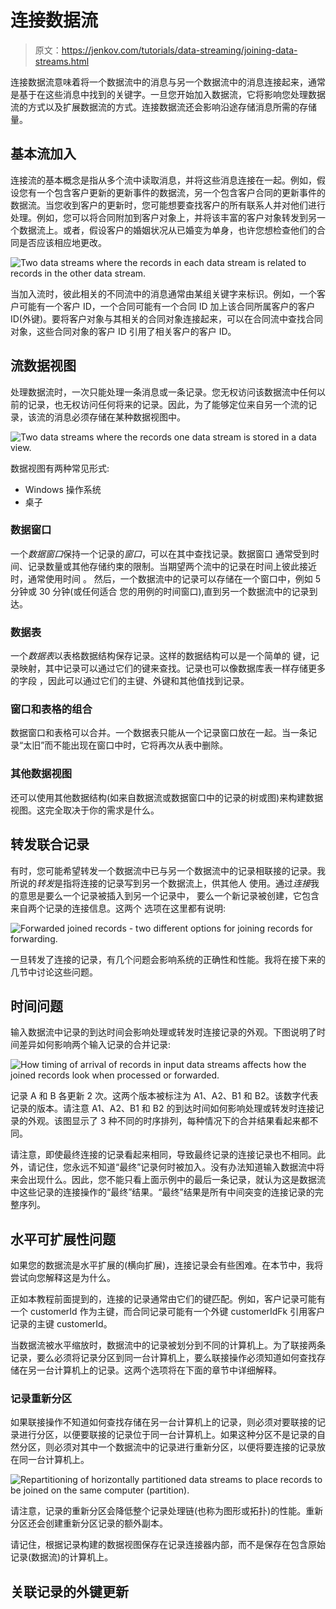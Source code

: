 # 连接数据流

> 原文：<https://jenkov.com/tutorials/data-streaming/joining-data-streams.html>

连接数据流意味着将一个数据流中的消息与另一个数据流中的消息连接起来，通常是基于在这些消息中找到的关键字。一旦您开始加入数据流，它将影响您处理数据流的方式以及扩展数据流的方式。连接数据流还会影响沿途存储消息所需的存储量。

## 基本流加入

连接流的基本概念是指从多个流中读取消息，并将这些消息连接在一起。例如，假设您有一个包含客户更新的更新事件的数据流，另一个包含客户合同的更新事件的数据流。当您收到客户的更新时，您可能想要查找客户的所有联系人并对他们进行处理。例如，您可以将合同附加到客户对象上，并将该丰富的客户对象转发到另一个数据流上。或者，假设客户的婚姻状况从已婚变为单身，也许您想检查他们的合同是否应该相应地更改。

![Two data streams where the records in each data stream is related to records in the other data stream.](img/bd78397a1c12d5c16fe418e56fb912eb.png)

当加入流时，彼此相关的不同流中的消息通常由某组关键字来标识。例如，一个客户可能有一个客户 ID，一个合同可能有一个合同 ID 加上该合同所属客户的客户 ID(外键)。要将客户对象与其相关的合同对象连接起来，可以在合同流中查找合同对象，这些合同对象的客户 ID 引用了相关客户的客户 ID。

## 流数据视图

处理数据流时，一次只能处理一条消息或一条记录。您无权访问该数据流中任何以前的记录，也无权访问任何将来的记录。因此，为了能够定位来自另一个流的记录，该流的消息必须存储在某种数据视图中。

![Two data streams where the records one data stream is stored in a data view.](img/945b64aed7a1a87f78124b1b137ae4c5.png)

数据视图有两种常见形式:

*   Windows 操作系统
*   桌子

### 数据窗口

一个*数据窗口*保持一个记录的*窗口*，可以在其中查找记录。数据窗口 通常受到时间、记录数量或其他存储约束的限制。当期望两个流中的记录在时间上彼此接近时，通常使用时间 。 然后，一个数据流中的记录可以存储在一个窗口中，例如 5 分钟或 30 分钟(或任何适合 您的用例的时间窗口),直到另一个数据流中的记录到达。

### 数据表

一个*数据表*以表格数据结构保存记录。这样的数据结构可以是一个简单的 键，记录映射，其中记录可以通过它们的键来查找。记录也可以像数据库表一样存储更多的字段 ，因此可以通过它们的主键、外键和其他值找到记录。

### 窗口和表格的组合

数据窗口和表格可以合并。一个数据表只能从一个记录窗口放在一起。当一条记录“太旧”而不能出现在窗口中时，它将再次从表中删除。

### 其他数据视图

还可以使用其他数据结构(如来自数据流或数据窗口中的记录的树或图)来构建数据视图。这完全取决于你的需求是什么。

## 转发联合记录

有时，您可能希望转发一个数据流中已与另一个数据流中的记录相联接的记录。我所说的*转发*是指将连接的记录写到另一个数据流上，供其他人 使用。通过*连接*我的意思是要么一个记录被插入到另一个记录中， 要么一个新记录被创建，它包含来自两个记录的连接信息。这两个 选项在这里都有说明:

![Forwarded joined records - two different options for joining records for forwarding.](img/eb763adbbd38b98c1efb1cd74601291c.png)

一旦转发了连接的记录，有几个问题会影响系统的正确性和性能。我将在接下来的几节中讨论这些问题。

## 时间问题

输入数据流中记录的到达时间会影响处理或转发时连接记录的外观。下图说明了时间差异如何影响两个输入记录的合并记录:

![How timing of arrival of records in input data streams affects how the joined records look when processed or forwarded.](img/5c5db281d811ab570617b82cab8c02d9.png)

记录 A 和 B 各更新 2 次。这两个版本被标注为 A1、A2、B1 和 B2。该数字代表记录的版本。请注意 A1、A2、B1 和 B2 的到达时间如何影响处理或转发时连接记录的外观。该图显示了 3 种不同的时序排列，每种情况下的合并结果看起来都不同。

请注意，即使最终连接的记录看起来相同，导致最终记录的连接记录也不相同。此外，请记住，您永远不知道“最终”记录何时被加入。没有办法知道输入数据流中将来会出现什么。因此，您不能只看上面示例中的最后一条记录，就认为这是数据流中这些记录的连接操作的“最终”结果。“最终”结果是所有中间突变的连接记录的完整序列。

## 水平可扩展性问题

如果您的数据流是水平扩展的(横向扩展)，连接记录会有些困难。在本节中，我将尝试向您解释这是为什么。

正如本教程前面提到的，连接的记录通常由它们的键匹配。例如，客户记录可能有一个 customerId 作为主键，而合同记录可能有一个外键 customerIdFk 引用客户记录的主键 customerId。

当数据流被水平缩放时，数据流中的记录被划分到不同的计算机上。为了联接两条记录，要么必须将记录分区到同一台计算机上，要么联接操作必须知道如何查找存储在另一台计算机上的记录。这两个选项将在下面的章节中详细解释。

### 记录重新分区

如果联接操作不知道如何查找存储在另一台计算机上的记录，则必须对要联接的记录进行分区，以便要联接的记录位于同一台计算机上。如果这种分区不是记录的自然分区，则必须对其中一个数据流中的记录进行重新分区，以便将要连接的记录放在同一台计算机上。

![Repartitioning of horizontally partitioned data streams to place records to be joined on the same computer (partition).](img/b363227ce724590ac089f8b1cb1cc7da.png)

请注意，记录的重新分区会降低整个记录处理链(也称为图形或拓扑)的性能。重新分区还会创建重新分区记录的额外副本。

请记住，根据记录构建的数据视图保存在记录连接器内部，而不是保存在包含原始记录(数据流)的计算机上。

## 关联记录的外键更新